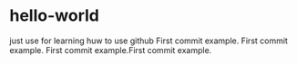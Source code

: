 # hello-world
just use for learning huw to use github
First commit example.
First commit example.
First commit example.First commit example.
